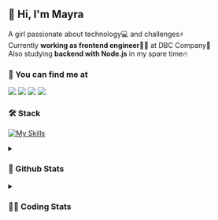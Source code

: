 ## 👋 Hi, I'm Mayra

A girl passionate about technology💻 and challenges⚡  
Currently **working as frontend engineer**👩‍💻 at DBC Company🚀  
Also studying **backend with Node.js** in my spare time🔥  

### 💬 You can find me at

<a href="https://mayra.dev" target="_blank" rel="noopener"><img src="https://img.shields.io/badge/-mayra.dev-005FED?style=flat&logo=Google-chrome&logoColor=white"/></a>
<a href="https://linkedin.com/in/mayraamaral" target="_blank" rel="noopener"><img src="https://img.shields.io/badge/-/mayraamaral-0077B5?style=flat&logo=Linkedin&logoColor=white"/></a>
<a href="mailto:mayra@mayra.dev" target="_blank" rel="noopener"><img src="https://img.shields.io/badge/-mayra@mayra.dev-D14836?style=flat&logo=Gmail&logoColor=white"/></a>
<a href="" target="_blank" rel="noopener"><img src="https://img.shields.io/badge/-mayra%230179-7289DA?style=flat&logo=Discord&logoColor=white"/></a>

### 🛠️ Stack

[![My Skills](https://skillicons.dev/icons?i=react,redux,styledcomponents,html,css,sass,js,ts,py,nodejs,git,linux,bash,figma)](https://skillicons.dev)

<details>
    <summary><h3>📌 Github Stats</h3></summary>
  <table>
      <td><img height="160em" src="https://github-readme-stats.vercel.app/api?username=mayraamaral&show_icons=true&theme=algolia&hide_border=true&hide=stars&count_private=true" alt="Readme stats"></td>
      <td><img height="160em" src="https://github-readme-stats.vercel.app/api/top-langs/?username=mayraamaral&&layout=compact&&theme=algolia&hide_border=true&langs_count=6" alt="Language stats"></td>
  </table>

  <p align="center">
    <img src="https://github-readme-streak-stats.herokuapp.com?user=mayraamaral&theme=dark&hide_border=true&date_format=j%20M%5B%20Y%5D&locale=pt-br&background=050F2C&ring=0195DD&fire=23AA7D&currStreakLabel=23AA7D" alt="Streak stats">
  </p> 
</details>

<details>
  <summary><h3>👩‍💻 Coding Stats</h3></summary>
  
  <!--START_SECTION:waka-->
![Code Time](http://img.shields.io/badge/Code%20Time-61%20hrs%2041%20mins-blue)

**🐱 My GitHub Data** 

> 📦 577.9 kB Used in GitHub's Storage 
 > 
> 🏆 190 Contributions in the Year 2023
 > 
> 🚫 Not Opted to Hire
 > 
> 📜 43 Public Repositories 
 > 
> 🔑 24 Private Repositories 
 > 
**I'm an Early 🐤** 

```text
🌞 Morning                170 commits         ███░░░░░░░░░░░░░░░░░░░░░░   12.28 % 
🌆 Daytime                588 commits         ███████████░░░░░░░░░░░░░░   42.49 % 
🌃 Evening                526 commits         ██████████░░░░░░░░░░░░░░░   38.01 % 
🌙 Night                  100 commits         ██░░░░░░░░░░░░░░░░░░░░░░░   07.23 % 
```
📅 **I'm Most Productive on Monday** 

```text
Monday                   261 commits         █████░░░░░░░░░░░░░░░░░░░░   18.86 % 
Tuesday                  175 commits         ███░░░░░░░░░░░░░░░░░░░░░░   12.64 % 
Wednesday                206 commits         ████░░░░░░░░░░░░░░░░░░░░░   14.88 % 
Thursday                 221 commits         ████░░░░░░░░░░░░░░░░░░░░░   15.97 % 
Friday                   175 commits         ███░░░░░░░░░░░░░░░░░░░░░░   12.64 % 
Saturday                 127 commits         ██░░░░░░░░░░░░░░░░░░░░░░░   09.18 % 
Sunday                   219 commits         ████░░░░░░░░░░░░░░░░░░░░░   15.82 % 
```


📊 **This Week I Spent My Time On** 

```text
🕑︎ Time Zone: America/Sao_Paulo

💬 Programming Languages: 
JavaScript               32 mins             ███████████████████████░░   91.25 % 
JSON                     3 mins              ██░░░░░░░░░░░░░░░░░░░░░░░   08.56 % 
Git Config               0 secs              ░░░░░░░░░░░░░░░░░░░░░░░░░   00.19 % 

🔥 Editors: 
VS Code                  36 mins             █████████████████████████   100.00 % 

🐱‍💻 Projects: 
ignite                   33 mins             ███████████████████████░░   92.33 % 
ignite-timer             2 mins              ██░░░░░░░░░░░░░░░░░░░░░░░   07.67 % 

💻 Operating System: 
Windows                  36 mins             █████████████████████████   100.00 % 
```

**I Mostly Code in JavaScript** 

```text
JavaScript               96 repos            █████████░░░░░░░░░░░░░░░░   34.41 % 
TypeScript               84 repos            ████████░░░░░░░░░░░░░░░░░   30.11 % 
HTML                     76 repos            ███████░░░░░░░░░░░░░░░░░░   27.24 % 
CSS                      17 repos            ██░░░░░░░░░░░░░░░░░░░░░░░   06.09 % 
Shell                    2 repos             ░░░░░░░░░░░░░░░░░░░░░░░░░   00.72 % 
```




 Last Updated on 02/04/2023 18:38:54 UTC
<!--END_SECTION:waka-->

</details>
